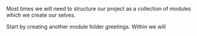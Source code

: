 Most times we will need to structure our project as a collection of modules which we create our selves.

Start by creating another module folder greetings. Within we will 